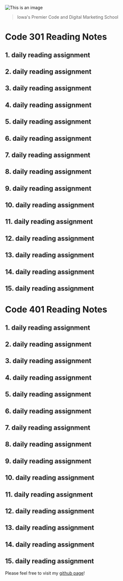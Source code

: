 ![This is an image](https://www.deltavcodeschool.com/wp-content/uploads/deltav-logo.jpg)
> Iowa's Premier Code and Digital Marketing School

# **Code 301 Reading Notes**

## 1. daily reading assignment
## 2. daily reading assignment
## 3. daily reading assignment
## 4. daily reading assignment
## 5. daily reading assignment
## 6. daily reading assignment
## 7. daily reading assignment
## 8. daily reading assignment
## 9. daily reading assignment
## 10. daily reading assignment
## 11. daily reading assignment
## 12. daily reading assignment
## 13. daily reading assignment
## 14. daily reading assignment
## 15. daily reading assignment


# **Code 401 Reading Notes**

## 1. daily reading assignment
## 2. daily reading assignment
## 3. daily reading assignment
## 4. daily reading assignment
## 5. daily reading assignment
## 6. daily reading assignment
## 7. daily reading assignment
## 8. daily reading assignment
## 9. daily reading assignment
## 10. daily reading assignment
## 11. daily reading assignment
## 12. daily reading assignment
## 13. daily reading assignment
## 14. daily reading assignment
## 15. daily reading assignment


Please feel free to visit my [github page](https://github.com/Chris-Vander-Linden)!
<!-- This content will not appear in the rendered Markdown -->
